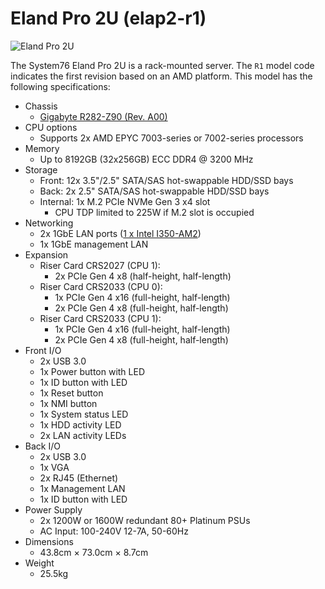 # Eland Pro 2U (elap2-r1)

![Eland Pro 2U](./img/elap2-r1.webp)

The System76 Eland Pro 2U is a rack-mounted server. The `R1` model code indicates the first revision based on an AMD platform. This model has the following specifications:

- Chassis
    - [Gigabyte R282-Z90 (Rev. A00)](https://www.gigabyte.com/Enterprise/Rack-Server/R282-Z90-rev-A00)
- CPU options
    - Supports 2x AMD EPYC 7003-series or 7002-series processors
- Memory
    - Up to 8192GB (32x256GB) ECC DDR4 @ 3200 MHz
- Storage
    - Front: 12x 3.5"/2.5" SATA/SAS hot-swappable HDD/SSD bays
    - Back: 2x 2.5" SATA/SAS hot-swappable HDD/SSD bays
    - Internal: 1x M.2 PCIe NVMe Gen 3 x4 slot
        - CPU TDP limited to 225W if M.2 slot is occupied
- Networking
    - 2x 1GbE LAN ports ([1 x Intel I350-AM2](https://ark.intel.com/content/www/us/en/ark/products/52968/intel-ethernet-controller-i350am2.html))
    - 1x 1GbE management LAN
- Expansion
    - Riser Card CRS2027 (CPU 1):
        - 2x PCIe Gen 4 x8 (half-height, half-length)
    - Riser Card CRS2033 (CPU 0):
        - 1x PCIe Gen 4 x16 (full-height, half-length)
        - 2x PCIe Gen 4 x8 (full-height, half-length)
    - Riser Card CRS2033 (CPU 1):
        - 1x PCIe Gen 4 x16 (full-height, half-length)
        - 2x PCIe Gen 4 x8 (full-height, half-length)
- Front I/O
    - 2x USB 3.0
    - 1x Power button with LED
    - 1x ID button with LED
    - 1x Reset button
    - 1x NMI button
    - 1x System status LED
    - 1x HDD activity LED
    - 2x LAN activity LEDs
- Back I/O
    - 2x USB 3.0
    - 1x VGA
    - 2x RJ45 (Ethernet)
    - 1x Management LAN
    - 1x ID button with LED
- Power Supply
    - 2x 1200W or 1600W redundant 80+ Platinum PSUs
    - AC Input: 100-240V 12-7A, 50-60Hz
- Dimensions
    - 43.8cm × 73.0cm × 8.7cm
- Weight
    - 25.5kg
